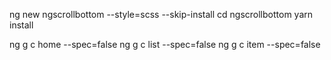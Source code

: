 ng new ngscrollbottom --style=scss --skip-install
cd ngscrollbottom
yarn install


ng g c home --spec=false
ng g c list --spec=false
ng g c item --spec=false

